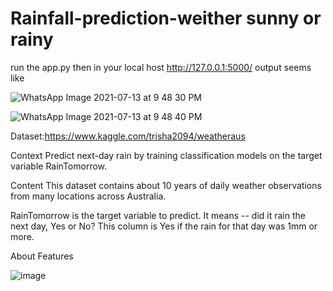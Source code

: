 # Rainfall-prediction-weither sunny or rainy
run the app.py then in your local host http://127.0.0.1:5000/
output seems like

![WhatsApp Image 2021-07-13 at 9 48 30 PM](https://user-images.githubusercontent.com/66308480/125655697-136058d7-cf55-4a7c-99c1-bf0e9d9d00a6.jpeg)

![WhatsApp Image 2021-07-13 at 9 48 40 PM](https://user-images.githubusercontent.com/66308480/125655678-4f30c64f-d944-4aad-a24c-d276f7dc5d5d.jpeg)

Dataset:https://www.kaggle.com/trisha2094/weatheraus


Context
Predict next-day rain by training classification models on the target variable RainTomorrow.

Content
This dataset contains about 10 years of daily weather observations from many locations across Australia.

RainTomorrow is the target variable to predict. It means -- did it rain the next day, Yes or No? This column is Yes if the rain for that day was 1mm or more.

About Features


![image](https://user-images.githubusercontent.com/66308480/125657287-47009901-08de-4ecd-bd81-7e069bb06761.png)

